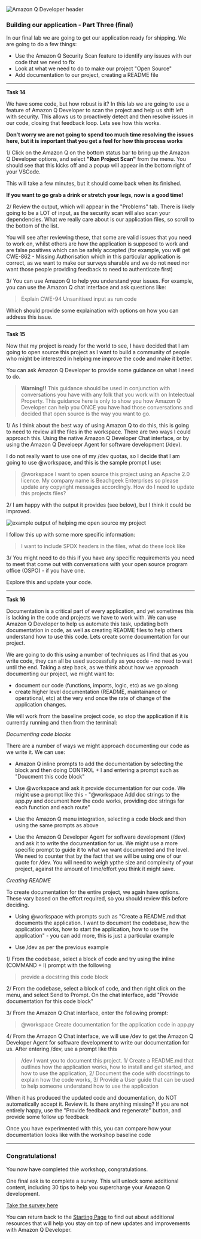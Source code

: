 ![Amazon Q Developer header](/images/q-vscode-header.png)

### Building our application - Part Three (final)

In our final lab we are going to get our application ready for shipping. We are going to do a few things:

* Use the Amazon Q Security Scan feature to identify any issues with our code that we need to fix
* Look at what we need to do to make our project "Open Source"
* Add documentation to our project, creating a README file

---

**Task 14**

We have some code, but how robust is it? In this lab we are going to use a feature of Amazon Q Developer to scan the project and help us shift left with security. This allows us to proactively detect and then resolve issues in our code, closing that feedback loop. Lets see how this works.

**Don't worry we are not going to spend too much time resolving the issues here, but it is important that you get a feel for how this process works**

1/ Click on the Amazon Q on the bottom status bar to bring up the Amazon Q Developer options, and select **"Run Project Scan"** from the menu. You should see that this kicks off and a popup will appear in the bottom right of your VSCode.

This will take a few minutes, but it should come back when its finished. 

**If you want to go grab a drink or stretch your legs, now is a good time!**

2/ Review the output, which will appear in the "Problems" tab. There is likely going to be a LOT of input, as the security scan will also scan your dependencies. What we really care about is our application files, so scroll to the bottom of the list.

You will see after reviewing these, that some are valid issues that you need to work on, whilst others are how the application is supposed to work and are false positives which can be safely accepted (for example, you will get CWE-862 - Missing Authorisation which in this particular application is correct, as we want to make our surveys sharable and we do not need nor want those people providing feedback to need to authenticate first)

3/ You can use Amazon Q to help you understand your issues. For example, you can use the Amazon Q chat interface and ask questions like:

> Explain CWE-94 Unsanitised input as run code

Which should provide some explaination with options on how you can address this issue.

---

**Task 15**

Now that my project is ready for the world to see, I have decided that I am going to open source this project as I want to build a community of people who might be interested in helping me improve the code and make it better.

You can ask Amazon Q Developer to provide some guidance on what I need to do.

> **Warning!!** This guidance should be used in conjunction with conversations you have with any folk that you work with on Intelectual Property. This guidance here is only to show you how Amazon Q Developer can help you ONCE you have had those conversations and decided that open source is the way you want to go.

1/ As I think about the best way of using Amazon Q to do this, this is going to need to review all the files in the workspace. There are two ways I could approach this. Using the native Amazon Q Developer Chat interface, or by using the Amazon Q Develoepr Agent for software development (/dev). 

I do not really want to use one of my /dev quotas, so I decide that I am going to use @workspace, and this is the sample prompt I use:

> @workspace I want to open source this project using an Apache 2.0 licence. My company name is Beachgeek Enterprises so please update any copyright messages accordingly. How do I need to update this projects files?

2/ I am happy with the output it provides (see below), but I think it could be improved.

![example output of helping me open source my project](/images/q-vscode-open.png)

I follow this up with some more specific information:

> I want to include SPDX headers in the files, what do these look like

3/ You might need to do this if you have any specific requirements you need to meet that come out with conversations with your open source program office (OSPO) - if you have one.

Explore this and update your code.

---

**Task 16**

Documentation is a critical part of every application, and yet sometimes this is lacking in the code and projects we have to work with. We can use Amazon Q Developer to help us automate this task, updating both documentation in code, as well as creating README files to help others understand how to use this code. Lets create some documentation for our project.

We are going to do this using a number of techniques as I find that as you write code, they can all be used successfully as you code - no need to wait until the end. Taking a step back, as we think about how we approach documenting our project, we might want to:

* document our code (functions, imports, logic, etc) as we go along
* create higher level documentation (README, maintainance or operational, etc) at the very end once the rate of change of the application changes.

We will work from the baseline project code, so stop the application if it is currently running and then from the terminal:


*Documenting code blocks*

There are a number of ways we might approach documenting our code as we write it. We can use:

* Amazon Q inline prompts to add the documentation by selecting the block and then doing CONTROL + I and entering a prompt such as "Doucment this code block"

* Use @workspace and ask it provide documentation for our code. We might use a prompt like this - "@workspace Add doc strings to the app.py and document how the code works, providing doc strings for each function and each route"

* Use the Amazon Q menu integration, selecting a code block and then using the same prompts as above

* Use the Amazon Q Developer Agent for software development (/dev) and ask it to write the documentation for us. We might use a more specific prompt to guide it to what we want documented and the level. We need to counter that by the fact that we will be using one of our quote for /dev. You will need to weigh ypthe size and complexity of your project, against the amount of time/effort you think it might save.

*Creating README*

To create documentation for the entire project, we again have options. These vary based on the effort required, so you should review this before deciding.

* Using @workspace with prompts such as "Create a README.md that documents the application. I want to document the codebase, how the application works, how to start the application, how to use the application" - you can add more, this is just a particular example

* Use /dev as per the previous example

1/ From the codebase, select a block of code and try using the inline (COMMAND + I) prompt with the following

> provide a docstring this code block

2/ From the codebase, select a block of code, and then right click on the menu, and select Send to Prompt. On the chat interface, add "Provide documentation for this code block"

3/ From the Amazon Q Chat interface, enter the following prompt:

>@workspace Create documentation for the application code in app.py

4/ From the Amazon Q Chat interface, we will use /dev to get the Amazon Q Developer Agent for software development to write our documentation for us. After entering /dev, use a prompt like this

>/dev I want you to document this project. 1/ Create a README.md that outlines how the application works, how to install and get started, and how to use the application, 2/ Document the code with docstrings to explain how the code works, 3/ Provide a User guide that can be used to help someone understand how to use the application


When it has produced the updated code and documentation, do NOT automatically accept it. Review it. Is there anything missing? If you are not entirely happy, use the "Provide feedback and regenerate" button, and provide some follow up feedback

Once you have experimented with this, you can compare how your documentation looks like with the workshop baseline code

---

### Congratulations!

You now have completed thie workshop, congratulations.

One final ask is to complete a survey. This will unlock some additional content, including 30 tips to help you supercharge your Amazon Q development.

[Take the survey here](https://pulse.aws/survey/1DM5TAZU)

You can return back to the [Starting Page](/README.md) to find out about additional resources that will help you stay on top of new updates and improvements with Amazon Q Developer.
